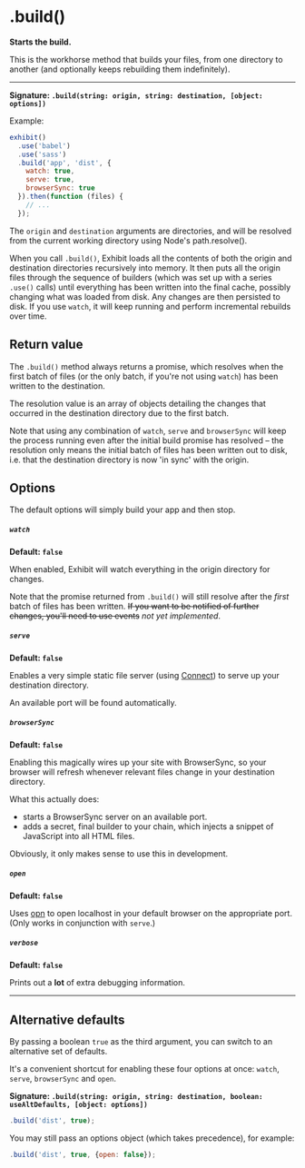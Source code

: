 # .build()

**Starts the build.**

This is the workhorse method that builds your files, from one directory to another (and optionally keeps rebuilding them indefinitely).

---

**Signature: `.build(string: origin, string: destination, [object: options])`**

Example:

```js
exhibit()
  .use('babel')
  .use('sass')
  .build('app', 'dist', {
    watch: true,
    serve: true,
    browserSync: true
  }).then(function (files) {
    // ...
  });
```

The `origin` and `destination` arguments are directories, and will be resolved from the current working directory using Node's path.resolve().

When you call `.build()`, Exhibit loads all the contents of both the origin and destination directories recursively into memory. It then puts all the origin files through the sequence of builders (which was set up with a series `.use()` calls) until everything has been written into the final cache, possibly changing what was loaded from disk. Any changes are then persisted to disk. If you use `watch`, it will keep running and perform incremental rebuilds over time.


## Return value

The `.build()` method always returns a promise, which resolves when the first batch of files (or the only batch, if you're not using `watch`) has been written to the destination.

The resolution value is an array of objects detailing the changes that occurred in the destination directory due to the first batch.

Note that using any combination of `watch`, `serve` and `browserSync` will keep the process running even after the initial build promise has resolved – the resolution only means the initial batch of files has been written out to disk, i.e. that the destination directory is now 'in sync' with the origin.


## Options

The default options will simply build your app and then stop.


##### `watch`

**Default: `false`**

When enabled, Exhibit will watch everything in the origin directory for changes.

Note that the promise returned from `.build()` will still resolve after the *first* batch of files has been written. ~~If you want to be notified of further changes, you'll need to use events~~ *not yet implemented*.


##### `serve`

**Default: `false`**

Enables a very simple static file server (using [Connect](http://www.senchalabs.org/connect/static.html)) to serve up your destination directory.

An available port will be found automatically.


##### `browserSync`

**Default: `false`**

Enabling this magically wires up your site with BrowserSync, so your browser will refresh whenever relevant files change in your destination directory.

What this actually does:

- starts a BrowserSync server on an available port.
- adds a secret, final builder to your chain, which injects a snippet of JavaScript into all HTML files.

Obviously, it only makes sense to use this in development.


##### `open`

**Default: `false`**

Uses [opn](https://github.com/sindresorhus/opn) to open localhost in your default browser on the appropriate port. (Only works in conjunction with `serve`.)


##### `verbose`

**Default: `false`**

Prints out a **lot** of extra debugging information.


---

## Alternative defaults

By passing a boolean `true` as the third argument, you can switch to an alternative set of defaults.

It's a convenient shortcut for enabling these four options at once: `watch`, `serve`, `browserSync` and `open`.

**Signature: `.build(string: origin, string: destination, boolean: useAltDefaults, [object: options])`**


```js
.build('dist', true);
```

You may still pass an options object (which takes precedence), for example:

```js
.build('dist', true, {open: false});
```
